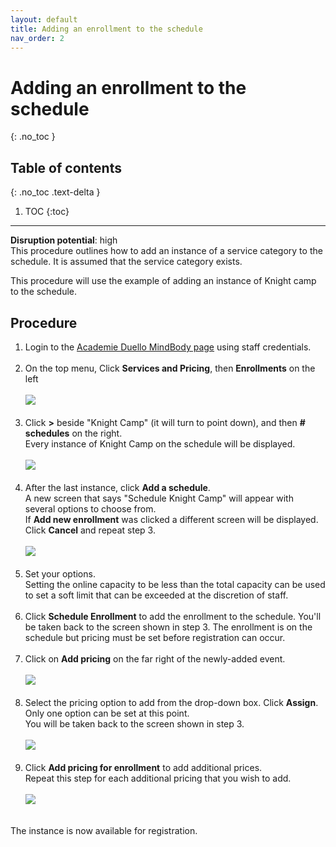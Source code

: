 ```yaml
---
layout: default
title: Adding an enrollment to the schedule
nav_order: 2
---
```


# Adding an enrollment to the schedule
{: .no_toc }

## Table of contents
{: .no_toc .text-delta }

1. TOC
{:toc}
---
**Disruption potential**: high  
This procedure outlines how to add an instance of a service category to the schedule. 
It is assumed that the service category exists.

This procedure will use the example of adding an instance of Knight camp to the schedule.

## Procedure

1. Login to the [Academie Duello MindBody page](https://clients.mindbodyonline.com/LoginLaunch?studioid=154406) using staff credentials. <br><br>
2. On the top menu, Click **Services and Pricing**, then **Enrollments** on the left <br><br>
![](http://github.com/clintonbf/Lynns-and-Clints-doc-project/blob/gh-pages/assets/images/create-event-2.png?raw=true) <br><br>
3. Click **>** beside "Knight Camp" (it will turn to point down), and then **# schedules** on the right.  
Every instance of Knight Camp on the schedule will be displayed. <br><br>
![](http://github.com/clintonbf/Lynns-and-Clints-doc-project/blob/gh-pages/assets/images/create-event-3.png?raw=true) <br><br>
4. After the last instance, click **Add a schedule**.  
A new screen that says "Schedule Knight Camp" will appear with several options to choose from.  
If **Add new enrollment** was clicked a different screen will be displayed. Click **Cancel** and repeat step 3. <br><br>
![](http://github.com/clintonbf/Lynns-and-Clints-doc-project/blob/gh-pages/assets/images/create-event-4.png?raw=true) <br><br>
5. Set your options. <br> 
Setting the online capacity to be less than the total capacity can be used to set a soft limit that can be exceeded at the discretion of staff. <br><br>
6. Click **Schedule Enrollment** to add the enrollment to the schedule.
You'll be taken back to the screen shown in step 3. 
The enrollment is on the schedule but pricing must be set before registration can occur.<br><br>
7. Click on **Add pricing** on the far right of the newly-added event. <br><br>
![](http://github.com/clintonbf/Lynns-and-Clints-doc-project/blob/gh-pages/assets/images/create-event-7.png?raw=true) <br><br>
8. Select the pricing option to add from the drop-down box. Click **Assign**.  
Only one option can be set at this point.  
You will be taken back to the screen shown in step 3. <br><br>
![](http://github.com/clintonbf/Lynns-and-Clints-doc-project/blob/gh-pages/assets/images/create-event-8.png?raw=true) <br><br>
9. Click **Add pricing for enrollment** to add additional prices.  
Repeat this step for each additional pricing that you wish to add. <br><br>
![](http://github.com/clintonbf/Lynns-and-Clints-doc-project/blob/gh-pages/assets/images/create-event-9.png?raw=true) <br><br>

The instance is now available for registration.
